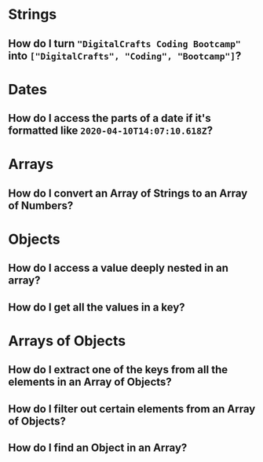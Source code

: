 
# Strings

## How do I turn `"DigitalCrafts Coding Bootcamp"` into `["DigitalCrafts", "Coding", "Bootcamp"]`?

# Dates

## How do I access the parts of a date if it's formatted like `2020-04-10T14:07:10.618Z`?

# Arrays

## How do I convert an Array of Strings to an Array of Numbers?

# Objects

## How do I access a value deeply nested in an array?

## How do I get all the values in a key?

# Arrays of Objects

## How do I extract one of the keys from all the elements in an Array of Objects?

## How do I filter out certain elements from an Array of Objects?

## How do I find an Object in an Array?


